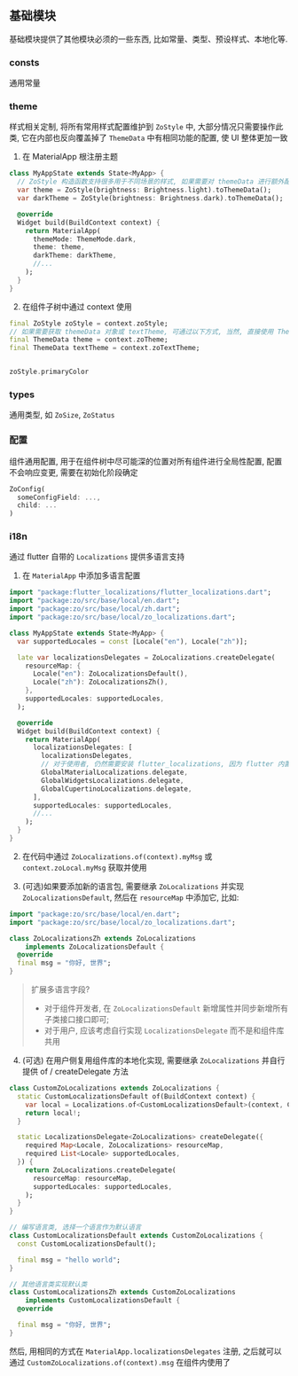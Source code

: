 ## 基础模块

基础模块提供了其他模块必须的一些东西, 比如常量、类型、预设样式、本地化等.

### consts

通用常量



### theme

样式相关定制, 将所有常用样式配置维护到 `ZoStyle` 中, 大部分情况只需要操作此类, 它在内部也反向覆盖掉了 `ThemeData` 中有相同功能的配置, 使 UI 整体更加一致

1. 在 MaterialApp 根注册主题
```dart
class MyAppState extends State<MyApp> {
  // ZoStyle 构造函数支持很多用于不同场景的样式, 如果需要对 themeData 进行额外配置, 在 toThemeData(themeData) 处传入自定义主题即可
  var theme = ZoStyle(brightness: Brightness.light).toThemeData();
  var darkTheme = ZoStyle(brightness: Brightness.dark).toThemeData();

  @override
  Widget build(BuildContext context) {
    return MaterialApp(
      themeMode: ThemeMode.dark,
      theme: theme,
      darkTheme: darkTheme,
      //...
    );  
  }
}
```

2. 在组件子树中通过 context 使用
```dart
final ZoStyle zoStyle = context.zoStyle;
// 如果需要获取 themeData 对象或 textTheme, 可通过以下方式, 当然, 直接使用 Theme.of(context) 获取也可以
final ThemeData theme = context.zoTheme;
final ThemeData textTheme = context.zoTextTheme;


zoStyle.primaryColor
```



### types

通用类型, 如 `ZoSize`, `ZoStatus`



### 配置

组件通用配置, 用于在组件树中尽可能深的位置对所有组件进行全局性配置, 配置不会响应变更, 需要在初始化阶段确定

```dart 
ZoConfig(
  someConfigField: ...,
  child: ...
)
```



### i18n

通过 flutter 自带的 `Localizations` 提供多语言支持

1. 在 `MaterialApp` 中添加多语言配置

```dart
import "package:flutter_localizations/flutter_localizations.dart";
import "package:zo/src/base/local/en.dart";
import "package:zo/src/base/local/zh.dart";
import "package:zo/src/base/local/zo_localizations.dart";

class MyAppState extends State<MyApp> {
  var supportedLocales = const [Locale("en"), Locale("zh")];

  late var localizationsDelegates = ZoLocalizations.createDelegate(
    resourceMap: {
      Locale("en"): ZoLocalizationsDefault(),
      Locale("zh"): ZoLocalizationsZh(),
    },
    supportedLocales: supportedLocales,
  );

  @override
  Widget build(BuildContext context) {
    return MaterialApp(
      localizationsDelegates: [
        localizationsDelegates,
        // 对于使用者, 仍然需要安装 flutter_localizations, 因为 flutter 内置组件需要它们
        GlobalMaterialLocalizations.delegate,
        GlobalWidgetsLocalizations.delegate,
        GlobalCupertinoLocalizations.delegate,
      ],
      supportedLocales: supportedLocales,
      //...
    );  
  }
}
```

2. 在代码中通过 `ZoLocalizations.of(context).myMsg` 或 `context.zoLocal.myMsg` 获取并使用


3. (可选)如果要添加新的语言包, 需要继承 `ZoLocalizations` 并实现 `ZoLocalizationsDefault`, 然后在 `resourceMap` 中添加它, 比如:

```dart
import "package:zo/src/base/local/en.dart";
import "package:zo/src/base/local/zo_localizations.dart";

class ZoLocalizationsZh extends ZoLocalizations
    implements ZoLocalizationsDefault {
  @override
  final msg = "你好, 世界";
}
```


> 扩展多语言字段?
> - 对于组件开发者, 在 `ZoLocalizationsDefault` 新增属性并同步新增所有子类接口接口即可;
> - 对于用户, 应该考虑自行实现 `LocalizationsDelegate` 而不是和组件库共用




4. (可选) 在用户侧复用组件库的本地化实现, 需要继承 `ZoLocalizations` 并自行提供 of / createDelegate 方法

```dart
class CustomZoLocalizations extends ZoLocalizations {
  static CustomLocalizationsDefault of(BuildContext context) {
    var local = Localizations.of<CustomLocalizationsDefault>(context, CustomLocalizationsDefault);
    return local!;
  }

  static LocalizationsDelegate<ZoLocalizations> createDelegate({
    required Map<Locale, ZoLocalizations> resourceMap,
    required List<Locale> supportedLocales,
  }) {
    return ZoLocalizations.createDelegate(
      resourceMap: resourceMap,
      supportedLocales: supportedLocales,
    );
  }
}

// 编写语言类, 选择一个语言作为默认语言
class CustomLocalizationsDefault extends CustomZoLocalizations {
  const CustomLocalizationsDefault();

  final msg = "hello world";
}

// 其他语言类实现默认类
class CustomLocalizationsZh extends CustomZoLocalizations
    implements CustomLocalizationsDefault {
  @override

  final msg = "你好, 世界";
}
```

然后, 用相同的方式在 `MaterialApp.localizationsDelegates` 注册, 之后就可以通过 `CustomZoLocalizations.of(context).msg` 在组件内使用了
